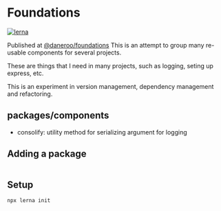# Foundations

[![lerna](https://img.shields.io/badge/maintained%20with-lerna-cc00ff.svg)](https://lernajs.io/)

Published at [@daneroo/foundations]()
This is an attempt to group many re-usable components for several projects.

These are things that I need in many projects, such as logging, seting up express, etc.

This is an experiment in version management, dependency management and refactoring.

## packages/components

- consolify: utility method for serializing argument for logging

## Adding a package

```bash
```

## Setup

```bash
npx lerna init
```